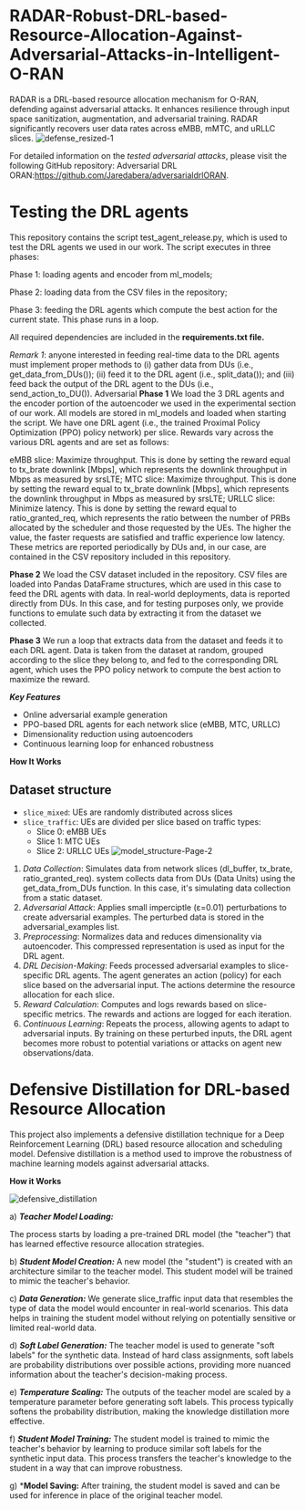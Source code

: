 # RADAR-Robust-DRL-based-Resource-Allocation-Against-Adversarial-Attacks-in-Intelligent-O-RAN
RADAR is a DRL-based resource allocation mechanism for O-RAN, defending against adversarial attacks. It enhances resilience through input space sanitization, augmentation, and adversarial training. RADAR significantly recovers user data rates across eMBB, mMTC, and uRLLC slices.
![defense_resized-1](https://github.com/user-attachments/assets/b7065639-0efc-46c4-b95b-9dec6af8d94b)


For detailed information on the *tested adversarial attacks*, please visit the following GitHub repository: Adversarial DRL ORAN:https://github.com/Jaredabera/adversarialdrlORAN.

# Testing the DRL agents

This repository contains the script test_agent_release.py, which is used to test the DRL agents we used in our work. The script executes in three phases:

Phase 1: loading agents and encoder from ml_models;

Phase 2: loading data from the CSV files in the repository;

Phase 3: feeding the DRL agents which compute the best action for the current state. This phase runs in a loop.

All required dependencies are included in the **requirements.txt file.**

*Remark 1*: anyone interested in feeding real-time data to the DRL agents must implement proper methods to (i) gather data from DUs (i.e., get_data_from_DUs()); (ii) feed it to the DRL agent (i.e., split_data()); and (iii) feed back the output of the DRL agent to the DUs (i.e., send_action_to_DU()).
Adversarial
**Phase 1**
We load the 3 DRL agents and the encoder portion of the autoencoder we used in the experimental section of our work. All models are stored in ml_models and loaded when starting the script. We have one DRL agent (i.e., the trained Proximal Policy Optimization (PPO) policy network) per slice. Rewards vary across the various DRL agents and are set as follows:

eMBB slice: Maximize throughput. This is done by setting the reward equal to tx_brate downlink [Mbps], which represents the downlink throughput in Mbps as measured by srsLTE;
MTC slice: Maximize throughput. This is done by setting the reward equal to tx_brate downlink [Mbps], which represents the downlink throughput in Mbps as measured by srsLTE;
URLLC slice: Minimize latency. This is done by setting the reward equal to ratio_granted_req, which represents the ratio between the number of PRBs allocated by the scheduler and those requested by the UEs. The higher the value, the faster requests are satisfied and traffic experience low latency.
These metrics are reported periodically by DUs and, in our case, are contained in the CSV repository included in this repository.

**Phase 2**
We load the CSV dataset included in the repository. CSV files are loaded into Pandas DataFrame structures, which are used in this case to feed the DRL agents with data. In real-world deployments, data is reported directly from DUs. In this case, and for testing purposes only, we provide functions to emulate such data by extracting it from the dataset we collected.

**Phase 3**
We run a loop that extracts data from the dataset and feeds it to each DRL agent. Data is taken from the dataset at random, grouped according to the slice they belong to, and fed to the corresponding DRL agent, which uses the PPO policy network to compute the best action to maximize the reward.

***Key Features***

- Online adversarial example generation
- PPO-based DRL agents for each network slice (eMBB, MTC, URLLC)
- Dimensionality reduction using autoencoders
- Continuous learning loop for enhanced robustness

**How It Works**
## Dataset structure
- ``slice_mixed``: UEs are randomly distributed across slices
- ``slice_traffic``: UEs are divided per slice based on traffic types:
  	- Slice 0: eMBB UEs
  	- Slice 1: MTC UEs
  	- Slice 2: URLLC UEs
![model_structure-Page-2](https://github.com/user-attachments/assets/6550f734-d10a-45d6-a454-8a761e23b549)

1. *Data Collection*: Simulates data from network slices (dl_buffer, tx_brate, ratio_granted_req). system collects data from DUs (Data Units) using the get_data_from_DUs function. In this case, it's simulating data collection from a static dataset.
2. *Adversarial Attack*: Applies small imperciptle  (ε=0.01) perturbations to create adversarial examples. The perturbed data is stored in the adversarial_examples list.
3. *Preprocessing*: Normalizes data and reduces dimensionality via autoencoder. This compressed representation is used as input for the DRL agent.
4. *DRL Decision-Making*: Feeds processed adversarial examples to slice-specific DRL agents. The agent generates an action (policy) for each slice based on the adversarial input.
The actions determine the resource allocation for each slice.
5. *Reward Calculation*: Computes and logs rewards based on slice-specific metrics. The rewards and actions are logged for each iteration.
6. *Continuous Learning*: Repeats the process, allowing agents to adapt to adversarial inputs. By training on these perturbed inputs, the DRL agent becomes more robust to potential variations or attacks on agent new observations/data.
   
# Defensive Distillation for DRL-based Resource Allocation
   
This project also implements a defensive distillation technique for a Deep Reinforcement Learning (DRL) based resource allocation and scheduling model. Defensive distillation is a method used to improve the robustness of machine learning models against adversarial attacks.

**How it Works**

![defensive_distillation](https://github.com/user-attachments/assets/45c993b9-56fa-42bc-9ea3-81dff9b6dea3)

a) ***Teacher Model Loading:***

The process starts by loading a pre-trained DRL model (the "teacher") that has learned effective resource allocation strategies.

b) ***Student Model Creation:***
A new model (the "student") is created with an architecture similar to the teacher model. This student model will be trained to mimic the teacher's behavior.

c) ***Data Generation:***
We generate slice_traffic input data that resembles the type of data the model would encounter in real-world scenarios. This data helps in training the student model without relying on potentially sensitive or limited real-world data.

d) ***Soft Label Generation:***
The teacher model is used to generate "soft labels" for the synthetic data. Instead of hard class assignments, soft labels are probability distributions over possible actions, providing more nuanced information about the teacher's decision-making process.

e) ***Temperature Scaling:***
The outputs of the teacher model are scaled by a temperature parameter before generating soft labels. This process typically softens the probability distribution, making the knowledge distillation more effective.

f) ***Student Model Training:***
The student model is trained to mimic the teacher's behavior by learning to produce similar soft labels for the synthetic input data. This process transfers the teacher's knowledge to the student in a way that can improve robustness.

g) ***Model Saving:**
After training, the student model is saved and can be used for inference in place of the original teacher model.
